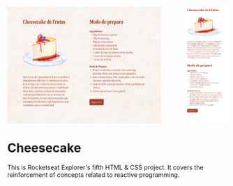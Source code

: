 <div style="display: flex; justify-content: space-between;">
    <img src="assets/desktop.png" alt="Desktop Image" style="width: 70%;">
    <img src="assets/mobile.png" alt="Mobile Image" style="width: 20%;">
</div>

<h1>Cheesecake</h1>
<p>This is Rocketseat Explorer's fifth HTML & CSS project. It covers the reinforcement of concepts related to reactive programming.</p>
